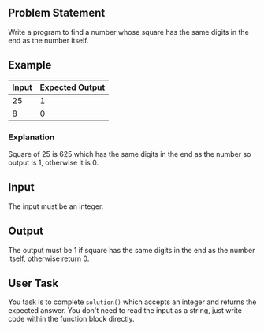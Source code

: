 ## Problem Statement

Write a program to find a number whose square has the same digits in the end as the number itself.

## Example

| Input | Expected Output |
| ----- | --------------- |
| 25    | 1               |
| 8     | 0               |

### Explanation

Square of 25 is 625 which has the same digits in the end as the number so output is 1, otherwise it is 0.

## Input

The input must be an integer.

## Output

The output must be 1 if square has the same digits in the end as the number itself, otherwise return 0.

## User Task

You task is to complete `solution()` which accepts an integer and returns the expected answer. You don't need to read the input as a string, just write code within the function block directly.
